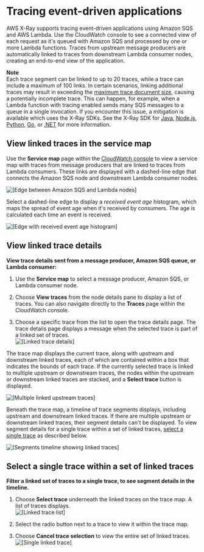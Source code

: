 # Tracing event\-driven applications<a name="xray-tracelinking"></a>

AWS X\-Ray supports tracing event\-driven applications using Amazon SQS and AWS Lambda\. Use the CloudWatch console to see a connected view of each request as it's queued with Amazon SQS and processed by one or more Lambda functions\. Traces from upstream message producers are automatically linked to traces from downstream Lambda consumer nodes, creating an end\-to\-end view of the application\. 

**Note**  
Each trace segment can be linked to up to 20 traces, while a trace can include a maximum of 100 links\. In certain scenarios, linking additional traces may result in exceeding the [maximum trace document size](https://docs.aws.amazon.com/general/latest/gr/xray.html#limits_xray), causing a potentially incomplete trace\. This can happen, for example, when a Lambda function with tracing enabled sends many SQS messages to a queue in a single invocation\. If you encounter this issue, a mitigation is available which uses the X\-Ray SDKs\. See the X\-Ray SDK for [Java](https://github.com/aws/aws-xray-sdk-java#oversampling-mitigation), [Node\.js](https://github.com/aws/aws-xray-sdk-node/tree/master/packages/core#oversampling-mitigation), [Python](https://github.com/aws/aws-xray-sdk-python#oversampling-mitigation), [Go](https://github.com/aws/aws-xray-sdk-go#oversampling-mitigation), or [\.NET](https://github.com/aws/aws-xray-sdk-dotnet#oversampling-mitigation) for more information\. 

## View linked traces in the service map<a name="xray-tracelinking-servicemap"></a>

Use the **Service map** page within the [CloudWatch console](https://console.aws.amazon.com/cloudwatch/) to view a service map with traces from message producers that are linked to traces from Lambda consumers\. These links are displayed with a dashed\-line edge that connects the Amazon SQS node and downstream Lambda consumer nodes\. 

![\[Edge between Amazon SQS and Lambda nodes\]](http://docs.aws.amazon.com/xray/latest/devguide/images/console-batch-servicemap-linkededge.png)

Select a dashed\-line edge to display a *received event age* histogram, which maps the spread of event age when it's received by consumers\. The age is calculated each time an event is received\. 

![\[Edge with received event age histogram\]](http://docs.aws.amazon.com/xray/latest/devguide/images/console-servicemap-linkededgedetails-cw.png)

## View linked trace details<a name="xray-tracelinking-tracedetails"></a>

**View trace details sent from a message producer, Amazon SQS queue, or Lambda consumer:**

1. Use the **Service map** to select a message producer, Amazon SQS, or Lambda consumer node\. 

1. Choose **View traces** from the node details pane to display a list of traces\. You can also navigate directly to the **Traces** page within the CloudWatch console\. 

1. Choose a specific trace from the list to open the trace details page\. The trace details page displays a message when the selected trace is part of a linked set of traces\.   
![\[Linked trace details\]](http://docs.aws.amazon.com/xray/latest/devguide/images/console-batch-tracedetails-header.png)

The trace map displays the current trace, along with upstream and downstream linked traces, each of which are contained within a box that indicates the bounds of each trace\. If the currently selected trace is linked to multiple upstream or downstream traces, the nodes within the upstream or downstream linked traces are stacked, and a **Select trace** button is displayed\. 

![\[Multiple linked upstream traces\]](http://docs.aws.amazon.com/xray/latest/devguide/images/console-batch-tracedetails-tracemap.png)

Beneath the trace map, a timeline of trace segments displays, including upstream and downstream linked traces\. If there are multiple upstream or downstream linked traces, their segment details can't be displayed\. To view segment details for a single trace within a set of linked traces, [select a single trace](#xray-tracelinking-filterbatch) as described below\. 

![\[Segments timeline showing linked traces\]](http://docs.aws.amazon.com/xray/latest/devguide/images/console-batch-tracedetails-timeline.png)

## Select a single trace within a set of linked traces<a name="xray-tracelinking-filterbatch"></a>

**Filter a linked set of traces to a single trace, to see segment details in the timeline\.**

1. Choose **Select trace** underneath the linked traces on the trace map\. A list of traces displays\.  
![\[Linked trace list\]](http://docs.aws.amazon.com/xray/latest/devguide/images/console-batch-tracedetails-tracelist.png)

1. Select the radio button next to a trace to view it within the trace map\. 

1. Choose **Cancel trace selection** to view the entire set of linked traces\.   
![\[Single linked trace\]](http://docs.aws.amazon.com/xray/latest/devguide/images/console-batch-tracedetails-filteredbatch.png)